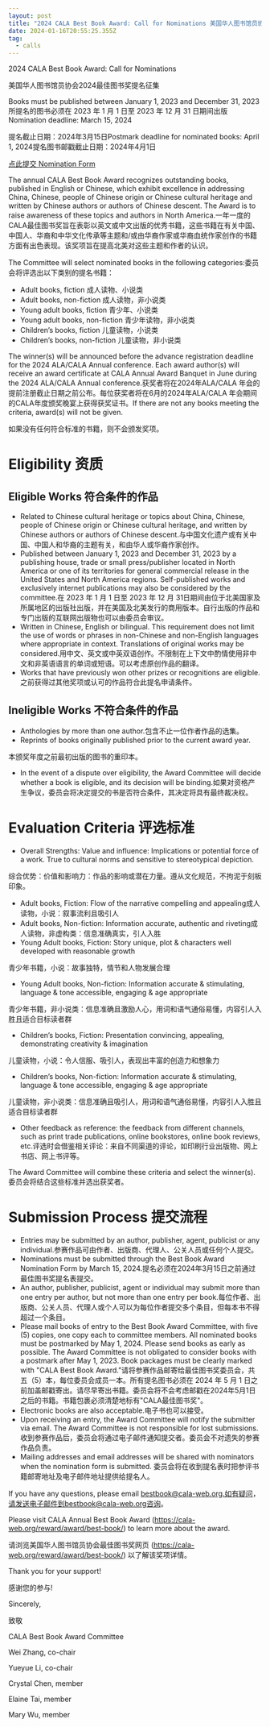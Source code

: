 ```yaml
---
layout: post
title: "2024 CALA Best Book Award: Call for Nominations 美国华人图书馆员协会2024最佳图书奖提名征集"
date: 2024-01-16T20:55:25.355Z
tag:
  - calls
---
```

<!--StartFragment-->

2024 CALA Best Book Award: Call for Nominations

美国华人图书馆员协会2024最佳图书奖提名征集

Books must be published between January 1, 2023 and December 31, 2023所提名的图书必须在 2023 年 1 月 1 日至 2023 年 12 月 31 日期间出版Nomination deadline: March 15, 2024

提名截止日期：2024年3月15日Postmark deadline for nominated books: April 1, 2024提名图书邮戳截止日期：2024年4月1日



[点此提交 Nomination Form](https://docs.google.com/forms/d/e/1FAIpQLSc9Q9ILzExNoCjvpbIlgYZO6K8Z1ZwpQmPZdbPq6cWha4yRPA/viewform?usp=sf_link)

The annual CALA Best Book Award recognizes outstanding books, published in English or Chinese, which exhibit excellence in addressing China, Chinese, people of Chinese origin or Chinese cultural heritage and written by Chinese authors or authors of Chinese descent. The Award is to raise awareness of these topics and authors in North America.一年一度的CALA最佳图书奖旨在表彰以英文或中文出版的优秀书籍，这些书籍在有关中国、中国人、华裔和中华文化传承等主题和/或由华裔作家或华裔血统作家创作的书籍方面有出色表现。该奖项旨在提高北美对这些主题和作者的认识。



The Committee will select nominated books in the following categories:委员会将评选出以下类别的提名书籍：

* Adult books, fiction 成人读物、小说类
* Adult books, non-fiction 成人读物，非小说类
* Young adult books, fiction 青少年、小说类
* Young adult books, non-fiction 青少年读物，非小说类
* Children’s books, fiction 儿童读物，小说类
* Children’s books, non-fiction 儿童读物，非小说类



The winner(s) will be announced before the advance registration deadline for the 2024 ALA/CALA Annual conference. Each award author(s) will receive an award certificate at CALA Annual Award Banquet in June during the 2024 ALA/CALA Annual conference.获奖者将在2024年ALA/CALA 年会的提前注册截止日期之前公布。每位获奖者将在6月的2024年ALA/CALA 年会期间的CALA年度颁奖晚宴上获得获奖证书。If there are not any books meeting the criteria, award(s) will not be given.

如果没有任何符合标准的书籍，则不会颁发奖项。

# Eligibility 资质

## Eligible Works 符合条件的作品

* Related to Chinese cultural heritage or topics about China, Chinese, people of Chinese origin or Chinese cultural heritage, and written by Chinese authors or authors of Chinese descent.与中国文化遗产或有关中国、中国人和华裔的主题有关，和由华人或华裔作家创作。
* Published between January 1, 2023 and December 31, 2023 by a publishing house, trade or small press/publisher located in North America or one of its territories for general commercial release in the United States and North America regions. Self-published works and exclusively internet publications may also be considered by the committee.在 2023 年 1 月 1 日至 2023 年 12 月 31日期间由位于北美国家及所属地区的出版社出版，并在美国及北美发行的商用版本。自行出版的作品和专门出版的互联网出版物也可以由委员会审议。
* Written in Chinese, English or bilingual. This requirement does not limit the use of words or phrases in non-Chinese and non-English languages where appropriate in context. Translations of original works may be considered.用中文、英文或中英双语创作。不限制在上下文中酌情使用非中文和非英语语言的单词或短语。可以考虑原创作品的翻译。
* Works that have previously won other prizes or recognitions are eligible.之前获得过其他奖项或认可的作品符合此提名申请条件。

## Ineligible Works 不符合条件的作品

* Anthologies by more than one author.包含不止一位作者作品的选集。
* Reprints of books originally published prior to the current award year.

本颁奖年度之前最初出版的图书的重印本。

* In the event of a dispute over eligibility, the Award Committee will decide whether a book is eligible, and its decision will be binding.如果对资格产生争议，委员会将决定提交的书是否符合条件，其决定将具有最终裁决权。

# Evaluation Criteria 评选标准

* Overall Strengths: Value and influence: Implications or potential force of a work. True to cultural norms and sensitive to stereotypical depiction.

综合优势：价值和影响力：作品的影响或潜在力量。遵从文化规范，不拘泥于刻板印象。

* Adult books, Fiction: Flow of the narrative compelling and appealing成人读物，小说：叙事流利且吸引人
* Adult books, Non-fiction: Information accurate, authentic and riveting成人读物，非虚构类：信息准确真实，引人入胜
* Young Adult books, Fiction: Story unique, plot & characters well developed with reasonable growth

青少年书籍，小说：故事独特，情节和人物发展合理

* Young Adult books, Non-fiction: Information accurate & stimulating, language & tone accessible, engaging & age appropriate

青少年书籍，非小说类：信息准确且激励人心，用词和语气通俗易懂，内容引人入胜且适合目标读者群

* Children’s books, Fiction: Presentation convincing, appealing, demonstrating creativity & imagination

儿童读物，小说：令人信服、吸引人，表现出丰富的创造力和想象力

* Children’s books, Non-fiction: Information accurate & stimulating, language & tone accessible, engaging & age appropriate

儿童读物，非小说类：信息准确且吸引人，用词和语气通俗易懂，内容引人入胜且适合目标读者群

* Other feedback as reference: the feedback from different channels, such as print trade publications, online bookstores, online book reviews, etc.评选时会借鉴相关评论：来自不同渠道的评论，如印刷行业出版物、网上书店、网上书评等。

The Award Committee will combine these criteria and select the winner(s).委员会将结合这些标准并选出获奖者。

# Submission Process 提交流程

* Entries may be submitted by an author, publisher, agent, publicist or any individual.参赛作品可由作者、出版商、代理人、公关人员或任何个人提交。
* Nominations must be submitted through the Best Book Award Nomination Form by March 15, 2024.提名必须在2024年3月15日之前通过最佳图书奖提名表提交。
* An author, publisher, publicist, agent or individual may submit more than one entry per author, but not more than one entry per book.每位作者、出版商、公关人员、代理人或个人可以为每位作者提交多个条目，但每本书不得超过一个条目。
* Please mail books of entry to the Best Book Award Committee, with five (5) copies, one copy each to committee members. All nominated books must be postmarked by May 1, 2024. Please send books as early as possible. The Award Committee is not obligated to consider books with a postmark after May 1, 2023. Book packages must be clearly marked with "CALA Best Book Award.”请将参赛作品邮寄给最佳图书奖委员会，共五（5）本，每位委员会成员一本。所有提名图书必须在 2024 年 5 月 1 日之前加盖邮戳寄出。请尽早寄出书籍。委员会将不会考虑邮戳在2024年5月1日之后的书籍。书籍包裹必须清楚地标有"CALA最佳图书奖"。
* Electronic books are also acceptable.电子书也可以接受。
* Upon receiving an entry, the Award Committee will notify the submitter via email. The Award Committee is not responsible for lost submissions.收到参赛作品后，委员会将通过电子邮件通知提交者。委员会不对遗失的参赛作品负责。
* Mailing addresses and email addresses will be shared with nominators when the nomination form is submitted. 委员会将在收到提名表时把参评书籍邮寄地址及电子邮件地址提供给提名人。



If you have any questions, please email bestbook@cala-web.org.如有疑问，请发送电子邮件到bestbook@cala-web.org咨询。



Please visit CALA Annual Best Book Award (https://cala-web.org/reward/award/best-book/) to learn more about the award.

请浏览美国华人图书馆员协会最佳图书奖网页 (https://cala-web.org/reward/award/best-book/) 以了解该奖项详情。



Thank you for your support!

感谢您的参与!

Sincerely,

致敬

CALA Best Book Award Committee

Wei Zhang, co-chair 

Yueyue Li, co-chair 

Crystal Chen, member 

Elaine Tai, member 

Mary Wu, member

<!--EndFragment-->
